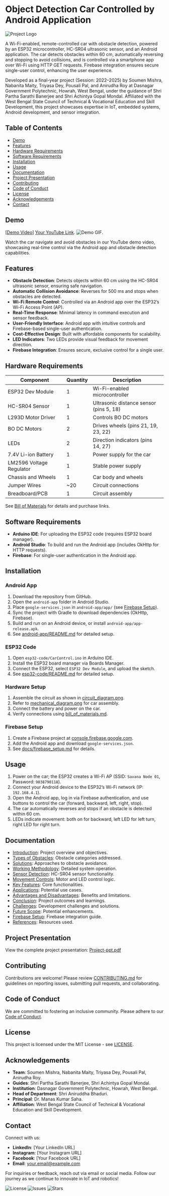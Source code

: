 # Object Detection Car Controlled by Android Application

![Project Logo](media/Application_logo.png)

A Wi-Fi-enabled, remote-controlled car with obstacle detection, powered by an ESP32 microcontroller, HC-SR04 ultrasonic sensor, and an Android application. The car detects obstacles within 60 cm, automatically reversing and stopping to avoid collisions, and is controlled via a smartphone app over Wi-Fi using HTTP GET requests. Firebase integration ensures secure single-user control, enhancing the user experience.

Developed as a final-year project (Session: 2022–2025) by Soumen Mishra, Nabanita Maity, Triyasa Dey, Pousali Pal, and Anirudha Roy at Dasnagar Government Polytechnic, Howrah, West Bengal, under the guidance of Shri Partha Sarathi Banerjee and Shri Achintya Gopal Mondal. Affiliated with the West Bengal State Council of Technical & Vocational Education and Skill Development, this project showcases expertise in IoT, embedded systems, Android development, and sensor integration.

## Table of Contents
- [Demo](#demo)
- [Features](#features)
- [Hardware Requirements](#hardware-requirements)
- [Software Requirements](#software-requirements)
- [Installation](#installation)
- [Usage](#usage)
- [Documentation](#documentation)
- [Project Presentation](#project-presentation)
- [Contributing](#contributing)
- [Code of Conduct](#code-of-conduct)
- [License](#license)
- [Acknowledgements](#acknowledgements)
- [Contact](#contact)

## Demo
[[Demo Video]((../media/ObjectDetectionCar.demo.mp4))]
[Your YouTube Link](https://youtube.com/shorts/29JZEBwUVIw?si=bS2NoO9rE357zt9-).
![Demo GIF](../media/ObjectDetectionCar.demo.gif).

Watch the car navigate and avoid obstacles in our YouTube demo video, showcasing real-time control via the Android app and obstacle detection capabilities.

## Features
- **Obstacle Detection**: Detects objects within 60 cm using the HC-SR04 ultrasonic sensor, ensuring safe navigation.
- **Automatic Collision Avoidance**: Reverses for 500 ms and stops when obstacles are detected.
- **Wi-Fi Remote Control**: Controlled via an Android app over the ESP32’s Wi-Fi Access Point (AP).
- **Real-Time Response**: Minimal latency in command execution and sensor feedback.
- **User-Friendly Interface**: Android app with intuitive controls and Firebase-based single-user authentication.
- **Cost-Effective Design**: Built with affordable components for scalability.
- **LED Indicators**: Two LEDs provide visual feedback for movement direction.
- **Firebase Integration**: Ensures secure, exclusive control for a single user.

## Hardware Requirements
| Component              | Quantity | Description                              |
|------------------------|----------|------------------------------------------|
| ESP32 Dev Module       | 1        | Wi-Fi-enabled microcontroller            |
| HC-SR04 Sensor         | 1        | Ultrasonic distance sensor (pins 5, 18)  |
| L293D Motor Driver     | 1        | Controls BO DC motors                    |
| BO DC Motors           | 2        | Drives wheels (pins 21, 19, 23, 22)      |
| LEDs                   | 2        | Direction indicators (pins 14, 27)       |
| 7.4V Li-ion Battery    | 1        | Power supply for the car                 |
| LM2596 Voltage Regulator | 1      | Stable power supply                      |
| Chassis and Wheels     | 1        | Car body and wheels                      |
| Jumper Wires           | ~20      | Circuit connections                      |
| Breadboard/PCB         | 1        | Circuit assembly                         |

See [Bill of Materials](hardware/bill_of_materials.md) for details and purchase links.

## Software Requirements
- **Arduino IDE**: For uploading the ESP32 code (requires ESP32 board manager).
- **Android Studio**: To build and run the Android app (includes OkHttp for HTTP requests).
- **Firebase**: For single-user authentication in the Android app.

## Installation
### Android App
1. Download the repository from GitHub.
2. Open the `android-app` folder in Android Studio.
3. Place `google-services.json` in `android-app/app/` (see [Firebase Setup](docs/firebase_setup.md)).
4. Sync the project with Gradle to download dependencies (OkHttp, Firebase).
5. Build and run on an Android device, or install `android-app/app-release.apk`.
6. See [android-app/README.md](android-app/README.md) for detailed setup.

### ESP32 Code
1. Open `esp32-code/CarControl.ino` in Arduino IDE.
2. Install the ESP32 board manager via Boards Manager.
3. Connect the ESP32, select `ESP32 Dev Module`, and upload the sketch.
4. See [esp32-code/README.md](esp32-code/README.md) for detailed setup.

### Hardware Setup
1. Assemble the circuit as shown in [circuit_diagram.png](hardware/circuit_diagram.png).
2. Refer to [mechanical_diagram.png](hardware/mechanical_diagram.png) for car assembly.
3. Connect the battery and power on the car.
4. Verify connections using [bill_of_materials.md](hardware/bill_of_materials.md).

### Firebase Setup
1. Create a Firebase project at [console.firebase.google.com](https://console.firebase.google.com/).
2. Add the Android app and download `google-services.json`.
3. See [docs/firebase_setup.md](docs/firebase_setup.md) for details.

## Usage
1. Power on the car; the ESP32 creates a Wi-Fi AP (SSID: `Savana Node 01`, Password: `9038790118`).
2. Connect your Android device to the ESP32’s Wi-Fi network (IP: `192.168.4.1`).
3. Open the Android app, log in via Firebase authentication, and use buttons to control the car (forward, backward, left, right, stop).
4. The car automatically reverses and stops if an obstacle is detected within 60 cm.
5. LEDs indicate movement: both on for backward, left LED for left turn, right LED for right turn.

## Documentation
- [Introduction](docs/introduction.md): Project overview and objectives.
- [Types of Obstacles](docs/types_of_obstacles.md): Obstacle categories addressed.
- [Solutions](docs/solutions.md): Approaches to obstacle avoidance.
- [Working Methodology](docs/working_methodology.md): Detailed system operation.
- [Sensor Detection](docs/sensor_detection.md): HC-SR04 sensor functionality.
- [Movement Controls](docs/movement_controls.md): Motor and LED control logic.
- [Key Features](docs/key_features.md): Core functionalities.
- [Applications](docs/applications.md): Potential use cases.
- [Advantages and Disadvantages](docs/advantages_disadvantages.md): Benefits and limitations.
- [Conclusion](docs/conclusion.md): Project outcomes and learnings.
- [Challenges](docs/challenges.md): Development challenges and solutions.
- [Future Scope](docs/future_scope.md): Potential enhancements.
- [Firebase Setup](docs/firebase_setup.md): Firebase integration guide.
- [References](docs/references.md): Resources used.

## Project Presentation
View the complete project presentation: [Project-ppt.pdf](presentation/Project-ppt.pdf)

## Contributing
Contributions are welcome! Please review [CONTRIBUTING.md](CONTRIBUTING.md) for guidelines on reporting issues, submitting pull requests, and collaborating.

## Code of Conduct
We are committed to fostering an inclusive community. Please adhere to our [Code of Conduct](CODE_OF_CONDUCT.md).

## License
This project is licensed under the MIT License - see [LICENSE](LICENSE).

## Acknowledgements
- **Team**: Soumen Mishra, Nabanita Maity, Triyasa Dey, Pousali Pal, Anirudha Roy.
- **Guides**: Shri Partha Sarathi Banerjee, Shri Achintya Gopal Mondal.
- **Institution**: Dasnagar Government Polytechnic, Howrah, West Bengal.
- **Head of Department**: Shri Aniruddha Bhaduri.
- **Principal**: Dr. Manas Kumar Saha.
- **Affiliation**: West Bengal State Council of Technical & Vocational Education and Skill Development.

## Contact
Connect with us:
- **LinkedIn**: [Your LinkedIn URL]
- **Instagram**: [Your Instagram URL]
- **Facebook**: [Your Facebook URL]
- **Email**: your.email@example.com

For inquiries or feedback, reach out via email or social media. Follow our journey as we continue to innovate in IoT and robotics!

![License](https://img.shields.io/badge/license-MIT-green)
![Issues](https://img.shields.io/github/issues/yourusername/Object-Detection-Car-ESP32-Android)
![Stars](https://img.shields.io/github/stars/yourusername/Object-Detection-Car-ESP32-Android)

